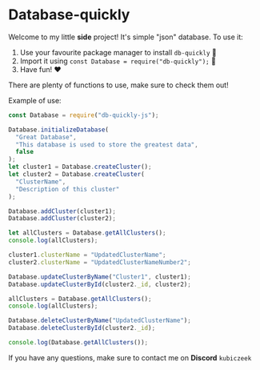 # Database-quickly

Welcome to my little **side** project! It's simple "json" database. To use it:

1.  Use your favourite package manager to install `db-quickly` 🚀
2.  Import it using `const Database = require("db-quickly");` 📁
3.  Have fun! ❤️

There are plenty of functions to use, make sure to check them out!

Example of use:

```js
const Database = require("db-quickly-js");

Database.initializeDatabase(
  "Great Database",
  "This database is used to store the greatest data",
  false
);
let cluster1 = Database.createCluster();
let cluster2 = Database.createCluster(
  "ClusterName",
  "Description of this cluster"
);

Database.addCluster(cluster1);
Database.addCluster(cluster2);

let allClusters = Database.getAllClusters();
console.log(allClusters);

cluster1.clusterName = "UpdatedClusterName";
cluster2.clusterName = "UpdatedClusterNameNumber2";

Database.updateClusterByName("Cluster1", cluster1);
Database.updateClusterById(cluster2._id, cluster2);

allClusters = Database.getAllClusters();
console.log(allClusters);

Database.deleteClusterByName("UpdatedClusterName");
Database.deleteClusterById(cluster2._id);

console.log(Database.getAllClusters());
```

If you have any questions, make sure to contact me on **Discord** `kubiczeek`
